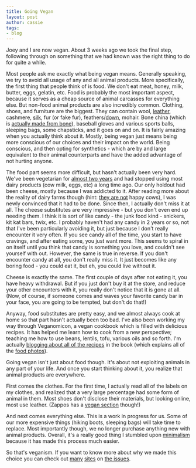 ```yaml
---
title: Going Vegan
layout: post
author: cassie
tags:
- blog
---
```


Joey and I are now vegan. About 3 weeks ago we took the final step, following through on something that we had known was the right thing to do for quite a while.

Most people ask me exactly what being vegan means. Generally speaking, we try to avoid all usage of any and all animal products. More specifically, the first thing that people think of is food. We don't eat meat, honey, milk, butter, eggs, gelatin, etc. Food is probably the most important aspect, because it serves as a cheap source of animal carcasses for everything else. But non-food animal products are also incredibly common. Clothing, shoes, and furniture are the biggest. They can contain wool, [leather](http://en.wikipedia.org/wiki/Leather#Concern_for_animals_and_the_environment_and_alternatives), cashmere, [silk](http://en.wikipedia.org/wiki/Silk#Animal_rights), fur (or fake fur), feathers/[down](http://en.wikipedia.org/wiki/Down_feathers#Methods_of_harvesting), mohair. Bone china (which is [actually made from bone](http://en.wikipedia.org/wiki/Bone_china#Production)), baseball gloves and various sports balls, sleeping bags, some chapsticks, and it goes on and on. It is fairly amazing when you actually think about it. Mostly, being vegan just means being more conscious of our choices and their impact on the world. Being conscious, and then opting for synthetics - which are by and large equivalent to their animal counterparts and have the added advantage of not hurting anyone.

The food part seems more difficult, but hasn't actually been very hard. We've been vegetarian for [almost two years](http://guyslikedolls.com/2009/03/21/fish-are-friends/) and had stopped using most dairy products (cow milk, eggs, etc) a long time ago. Our only holdout had been cheese, mostly because I was addicted to it. After reading more about the reality of dairy farms though (hint: [they are not](http://farmsanctuary.org/issues/factoryfarming/dairy/) happy cows), I was newly convinced that it had to be done. Since then, I actually don't miss it at all. The cheese substitutes are very impressive - but you don't even end up needing them. I think it is sort of like candy - the junk food kind - snickers, kit kat bars, twix, etc. I probably haven't had any candy in 2 years or so, not that I've been particularly avoiding it, but just because I don't really encounter it very often. If you see candy all of the time, you start to have cravings, and after eating some, you just want more. This seems to spiral in on itself until you think that candy is something you love, and couldn't see yourself with out. However, the same is true in reverse. If you don't encounter candy at all, you don't really miss it. It just becomes like any boring food - you could eat it, but eh, you could live without it.

Cheese is exactly the same. The first couple of days after not eating it, you have heavy withdrawal. But if you just don't buy it at the store, and reduce your other encounters with it, you really don't notice that it is gone at all. (Now, of course, if someone comes and waves your favorite candy bar in your face, you are going to be tempted, but don't do that!)

Anyway, food substitutes are pretty easy, and we almost always cook at home so that part hasn't actually been too bad. I've also been working my way through Veganomicon, a vegan cookbook which is filled with delicious recipes. It has helped me learn how to cook from a new perspective; teaching me how to use beans, lentils, tofu, various oils and so forth. I'm actually [blogging about all of the recipes](http://veganomnom.guyslikedolls.com/) in the book (which explains all of the [food photos](http://www.flickr.com/photos/jcdoll/sets/72157623688044035/)).

Going vegan isn't just about food though. It's about not exploiting animals in any part of your life. And once you start thinking about it, you realize that animal products are everywhere.

First comes the clothes. For the first time, I actually read all of the labels on my clothes, and realized that a very large percentage had some form of animal in them. Most shoes don't disclose their materials, but looking online, most use leather. (Zappos has a [vegan section](http://www.zappos.com/vegan) though!)

And next comes everything else. This is a work in progress for us. Some of our more expensive things (hiking boots, sleeping bags) will take time to replace. Most importantly though, we no longer purchase anything new with animal products. Overall, it's a really good thing I stumbled upon [minimalism](http://guyslikedolls.com/2010/04/19/minimalism/) because it has made this process much easier.

So that's veganism. If you want to know more about why we made this choice you can check out [many](http://www.goveg.com/theissues.asp) [sites](http://www.veganoutreach.org/whyvegan/) on [the issues](http://www.vegan.org/about_veganism/animals.html).

